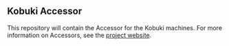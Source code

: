 ## Kobuki Accessor

This repository will contain the Accessor for the Kobuki machines. For more information on Accessors, see the [project website](https://www.terraswarm.org/accessors/).